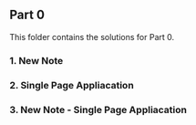 ## Part 0
This folder contains the solutions for Part 0.

### 1. New Note
### 2. Single Page Appliacation
### 3. New Note - Single Page Appliacation